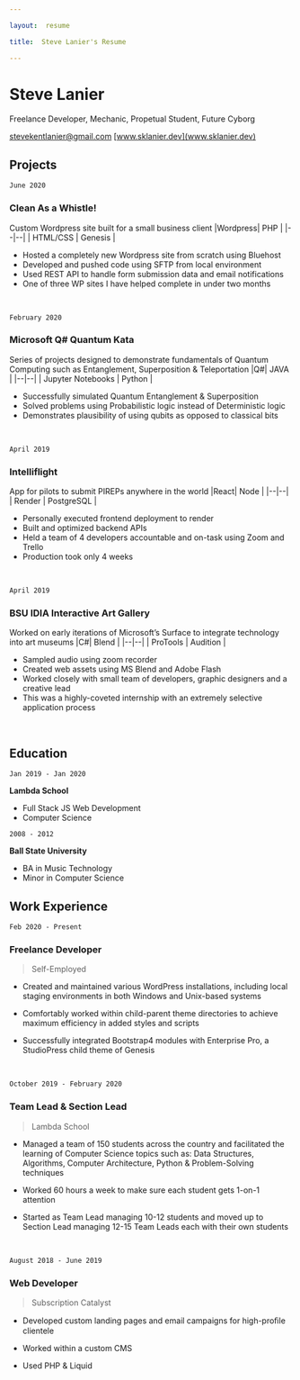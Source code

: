 ```yaml
---

layout:  resume

title:  Steve Lanier's Resume

---
```


# Steve Lanier

Freelance Developer, Mechanic, Propetual Student, Future Cyborg

  

[stevekentlanier@gmail.com](mailto:stevekentlanier@gmail.com)
[www.sklanier.dev](www.sklanier.dev)

  
  
## Projects

  
`June 2020`

### Clean As a Whistle!
Custom Wordpress site built for a small business client
|Wordpress| PHP |
|--|--|
| HTML/CSS | Genesis |

  - Hosted a completely new Wordpress site from scratch using Bluehost
  - Developed and pushed code using SFTP from local environment
  - Used REST API to handle form submission data and email notifications
  - One of three WP sites I have helped complete in under two months
  <br>

`February 2020`

### Microsoft Q# Quantum Kata
Series of projects designed to demonstrate fundamentals of Quantum Computing such as Entanglement, Superposition & Teleportation
|Q#| JAVA |
|--|--|
| Jupyter Notebooks | Python |

  - Successfully simulated Quantum Entanglement & Superposition
  - Solved problems using Probabilistic logic instead of Deterministic logic
  - Demonstrates plausibility of using qubits as opposed to classical bits
  <br>
  
`April 2019`

### Intelliflight
App for pilots to submit PIREPs anywhere in the world
|React| Node |
|--|--|
| Render | PostgreSQL |

  - Personally executed frontend deployment to render
  - Built and optimized backend APIs
  - Held a team of 4 developers accountable and on-task using Zoom and Trello
  - Production took only 4 weeks
  <br>
  
`April 2019`

### BSU IDIA Interactive Art Gallery
Worked on early iterations of Microsoft’s Surface to integrate technology into art museums
|C#| Blend |
|--|--|
| ProTools | Audition |

  - Sampled audio using zoom recorder
  - Created web assets using MS Blend and Adobe Flash
  - Worked closely with small team of developers, graphic designers and a creative lead
  - This was a highly-coveted internship with an extremely selective application process
  <br>


  


## Education

  

`Jan 2019 - Jan 2020`

__Lambda School__

  - Full Stack JS Web Development
  - Computer Science

`2008 - 2012`

__Ball State University__

- BA in Music Technology
- Minor in Computer Science
  



## Work Experience

  

`Feb 2020 - Present`

### Freelance Developer 

> Self-Employed

- Created and maintained various WordPress installations, including local staging environments in both Windows and Unix-based systems

- Comfortably worked within child-parent theme directories to achieve maximum efficiency in added styles and scripts
- Successfully integrated Bootstrap4 modules with Enterprise Pro, a StudioPress child theme of Genesis

<br>

  


`October 2019 - February 2020`

### Team Lead & Section Lead 

> Lambda School

- Managed a team of 150 students across the country and facilitated the learning of Computer Science topics such as: Data Structures, Algorithms, Computer Architecture, Python & Problem-Solving techniques

- Worked 60 hours a week to make sure each student gets 1-on-1 attention

- Started as Team Lead managing 10-12 students and moved up to Section Lead managing 12-15 Team Leads each with their own students

<br>

`August 2018 - June 2019`

### Web Developer

> Subscription Catalyst

- Developed custom landing pages and email campaigns for high-proﬁle clientele

- Worked within a custom CMS

- Used PHP & Liquid



<!-- ### Footer

  

Last updated: September 2020 -->